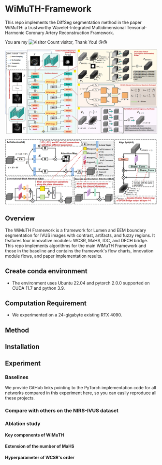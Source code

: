 # WiMuTH-Framework
This repo implements the DiffSeg segmentation method in the paper WiMuTH: a trustworthy Wavelet-Integrated Multidimensional Tensorial-Harmonic Coronary Artery Reconstruction Framework.

You are my ![Visitor Count](https://profile-counter.glitch.me/hauang-hangdian/count.svg) visitor, Thank You! &#x1F618;&#x1F618;

![](https://github.com/haung-hangdian/WiMuTH-Framework/blob/main/images/overview.png)

![](https://github.com/haung-hangdian/WiMuTH-Framework/blob/main/images/modules.png)
## Overview
The WiMuTH Framework is a framework for Lumen and EEM boundary segmentation for IVUS images with contrast, artifacts, and fuzzy regions. It features four innovative modules: WCSR, MaHS, IDC, and DFCH bridge. This repo implements algorithms for the main WiMuTH Framework and those in the baseline and contains the framework's flow charts, innovation module flows, and paper implementation results.
## Create conda environment
- The environment uses Ubuntu 22.04 and pytorch 2.0.0 supported on CUDA 11.7 and python 3.9.
## Computation Requirement
- We experimented on a 24-gigabyte existing RTX 4090.

## Method
## Installation
## Experiment
### Baselines
We provide GitHub links pointing to the PyTorch implementation code for all networks compared in this experiment here, so you can easily reproduce all these projects.
### Compare with others on the NIRS-IVUS dataset
### Ablation study
#### Key components of WiMuTH
#### Extension of the number of MaHS
#### Hyperparameter of WCSR's order


